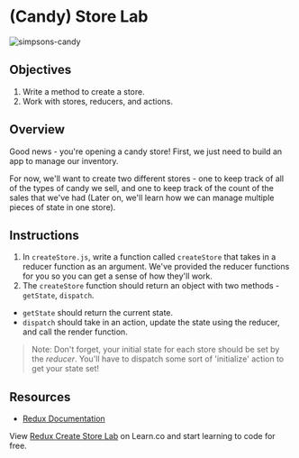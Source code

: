 # (Candy) Store Lab
 
![simpsons-candy](https://media.giphy.com/media/xT5LMwcxObBBA31D8c/giphy.gif)

## Objectives

1. Write a method to create a store.
2. Work with stores, reducers, and actions.

## Overview

Good news - you're opening a candy store! First, we just need to build an app to
manage our inventory.

For now, we'll want to create two different stores - one to keep track of all of
the types of candy we sell, and one to keep track of the count of the sales that
we've had (Later on, we'll learn how we can manage multiple pieces of state in
one store).

## Instructions

1. In `createStore.js`, write a function called `createStore` that takes in a
reducer function as an argument. We've provided the reducer functions for you so
you can get a sense of how they'll work.
2. The `createStore` function should return an object with two methods -
`getState`, `dispatch`.

  * `getState` should return the current state.
  * `dispatch` should take in an action, update the state using the reducer, and call the render function.

>Note: Don't forget, your initial state for each store should be set by the
_reducer_. You'll have to dispatch some sort of 'initialize' action to get your
state set!

## Resources

- [Redux Documentation](http://redux.js.org/docs/basics/Store.html)

<p class='util--hide'>View <a href='https://learn.co/lessons/redux-create-store-lab'>Redux Create Store Lab</a> on Learn.co and start learning to code for free.</p>
